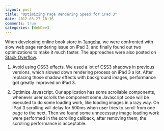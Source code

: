 ```yaml
---
layout: post
title: "Optimizing Page Rendering Speed for iPad 3"
date: 2012-03-27 18:16
comments: true
categories: [WebDev]
---
```


When developing online book store in [Tangcha](http://tangcha.tc), we were confronted with slow web page rendering issue on iPad 3, and finally found out two optimizations to make it much faster. The approaches were also posted on [Stack Overflow](http://stackoverflow.com/a/10721238/111896).

1. Avoid using CSS3 effects. We used a lot of CSS3 shadows in previous versions, which slowed down rendering process on iPad 3 a lot. After replacing those shadow effects with background images, performance got greatly improved on iPad 3.

2. Optimize Javascript. Our application has some scrollable components, whenever user scrolls the component some Javascript code will be executed to do some loading work, like loading images in a lazy way. On iPad 3 scrolling will delay for 500ms when user tries to scroll from one page to the next. Then we found some unnecessary image loading work were performed in the scrolling callback, after removing them, the scrolling performance is acceptable.
